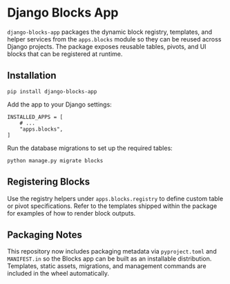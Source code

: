 # Django Blocks App

`django-blocks-app` packages the dynamic block registry, templates, and helper services
from the `apps.blocks` module so they can be reused across Django projects. The
package exposes reusable tables, pivots, and UI blocks that can be registered at
runtime.

## Installation

```
pip install django-blocks-app
```

Add the app to your Django settings:

```
INSTALLED_APPS = [
    # ...
    "apps.blocks",
]
```

Run the database migrations to set up the required tables:

```
python manage.py migrate blocks
```

## Registering Blocks

Use the registry helpers under `apps.blocks.registry` to define custom table or
pivot specifications. Refer to the templates shipped within the package for
examples of how to render block outputs.

## Packaging Notes

This repository now includes packaging metadata via `pyproject.toml` and
`MANIFEST.in` so the Blocks app can be built as an installable distribution.
Templates, static assets, migrations, and management commands are included in the
wheel automatically.
